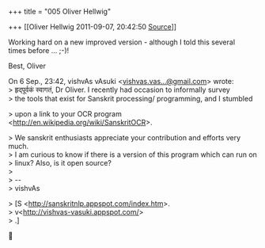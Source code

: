 +++
title = "005 Oliver Hellwig"

+++
[[Oliver Hellwig	2011-09-07, 20:42:50 [Source](https://groups.google.com/g/samskrita/c/-xqopA75QGk)]]



Working hard on a new improved version - although I told this several  
times before ... ;-)!  
  
Best, Oliver  

  
On 6 Sep., 23:42, vishvAs vAsuki \<[vishvas.vas...@gmail.com]()\> wrote:  
\> हृद्पूर्वकं स्वागतं, Dr Oliver. I recently had occasion to informally survey  
\> the tools that exist for Sanskrit processing/ programming, and I stumbled  

\> upon a link to your OCR program \<<http://en.wikipedia.org/wiki/SanskritOCR>\>.  

\> We sanskrit enthusiasts appreciate your contribution and efforts very much.  
\> I am curious to know if there is a version of this program which can run on  
\> linux? Also, is it open source?  
\>  
\> --  
\> vishvAs  

\> \[S \<<http://sanskritnlp.appspot.com/index.htm>\>.  
\> v\<<http://vishvas-vasuki.appspot.com/>\>  
\> .\]  



